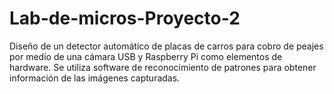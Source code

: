 # Lab-de-micros-Proyecto-2
Diseño de un detector automático de placas de carros para cobro de peajes por medio de una cámara USB y Raspberry Pi como elementos de hardware. Se utiliza software de reconocimiento de patrones para obtener información de las imágenes capturadas.
